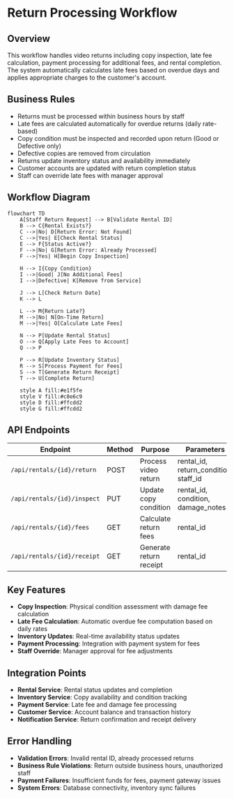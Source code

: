 # Return Processing Workflow

## Overview

This workflow handles video returns including copy inspection, late fee calculation, payment processing for additional fees, and rental completion. The system automatically calculates late fees based on overdue days and applies appropriate charges to the customer's account.

## Business Rules

- Returns must be processed within business hours by staff
- Late fees are calculated automatically for overdue returns (daily rate-based)
- Copy condition must be inspected and recorded upon return (Good or Defective only)
- Defective copies are removed from circulation
- Returns update inventory status and availability immediately
- Customer accounts are updated with return completion status
- Staff can override late fees with manager approval

## Workflow Diagram

```mermaid
flowchart TD
    A[Staff Return Request] --> B[Validate Rental ID]
    B --> C{Rental Exists?}
    C -->|No| D[Return Error: Not Found]
    C -->|Yes| E[Check Rental Status]
    E --> F{Status Active?}
    F -->|No| G[Return Error: Already Processed]
    F -->|Yes| H[Begin Copy Inspection]

    H --> I{Copy Condition}
    I -->|Good| J[No Additional Fees]
    I -->|Defective| K[Remove from Service]

    J --> L[Check Return Date]
    K --> L

    L --> M{Return Late?}
    M -->|No| N[On-Time Return]
    M -->|Yes| O[Calculate Late Fees]

    N --> P[Update Rental Status]
    O --> Q[Apply Late Fees to Account]
    Q --> P

    P --> R[Update Inventory Status]
    R --> S[Process Payment for Fees]
    S --> T[Generate Return Receipt]
    T --> U[Complete Return]

    style A fill:#e1f5fe
    style V fill:#c8e6c9
    style D fill:#ffcdd2
    style G fill:#ffcdd2
```

## API Endpoints

| Endpoint                    | Method | Purpose                 | Parameters                            |
| --------------------------- | ------ | ----------------------- | ------------------------------------- |
| `/api/rentals/{id}/return`  | POST   | Process video return    | rental_id, return_condition, staff_id |
| `/api/rentals/{id}/inspect` | PUT    | Update copy condition   | rental_id, condition, damage_notes    |
| `/api/rentals/{id}/fees`    | GET    | Calculate return fees   | rental_id                             |
| `/api/rentals/{id}/receipt` | GET    | Generate return receipt | rental_id                             |

## Key Features

- **Copy Inspection**: Physical condition assessment with damage fee calculation
- **Late Fee Calculation**: Automatic overdue fee computation based on daily rates
- **Inventory Updates**: Real-time availability status updates
- **Payment Processing**: Integration with payment system for fees
- **Staff Override**: Manager approval for fee adjustments

## Integration Points

- **Rental Service**: Rental status updates and completion
- **Inventory Service**: Copy availability and condition tracking
- **Payment Service**: Late fee and damage fee processing
- **Customer Service**: Account balance and transaction history
- **Notification Service**: Return confirmation and receipt delivery

## Error Handling

- **Validation Errors**: Invalid rental ID, already processed returns
- **Business Rule Violations**: Return outside business hours, unauthorized staff
- **Payment Failures**: Insufficient funds for fees, payment gateway issues
- **System Errors**: Database connectivity, inventory sync failures
